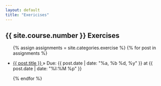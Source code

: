 ```yaml
---
layout: default
title: "Exericises"
---
```


## {{ site.course.number }} Exercises

<ul class="posts">

{% assign assignments = site.categories.exercise %}
{% for post in assignments %}
    <li><a href=" {{ site.baseurl }}{{ post.url }} "> {{ post.title }} </a> &raquo; <span>Due: {{ post.date | date: "%a, %b %d, %y" }} at {{ post.date | date: "%I:%M %p" }} </span> </li>

{% endfor %}

</ul>
